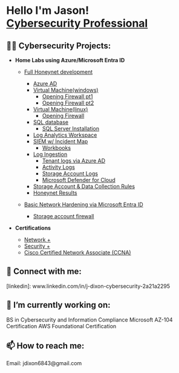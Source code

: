 <h1>Hello I'm Jason! <br/><a href="https://www.linkedin.com/in/j-dixon-cybersecurity-2a21a2295/">Cybersecurity Professional</a></h1>

<h2>👨‍💻 Cybersecurity Projects:</h2>

- <b>Home Labs using Azure/Microsoft Entra ID</b>
  - [Full Honeynet development](https://new.express.adobe.com/published/urn:aaid:sc:US:f4e648ed-3132-4a7d-988d-bcac6d85e032?promoid=Y69SGM5H&mv=other)
    - [Azure AD](https://new.express.adobe.com/published/urn:aaid:sc:US:fe1e9636-acca-4fdd-a325-4d2c09501423?promoid=Y69SGM5H&mv=other)
    - [Virtual Machine(windows)](https://new.express.adobe.com/published/urn:aaid:sc:US:68037a7d-bbb0-4943-b02a-36d43faf5ec7?promoid=Y69SGM5H&mv=other)
      - [Opening Firewall pt1](https://new.express.adobe.com/published/urn:aaid:sc:US:0b932c2f-0429-4a96-8a5c-d54af25d5a00?promoid=Y69SGM5H&mv=other)
      - [Opening Firewall pt2](https://new.express.adobe.com/published/urn:aaid:sc:US:ead5924f-ddac-49a1-8eb8-162dbd090019?promoid=Y69SGM5H&mv=other)
    - [Virtual Machine(linux)](https://new.express.adobe.com/published/urn:aaid:sc:US:072d843b-d026-4b57-bff4-ab533b75d790?promoid=Y69SGM5H&mv=other)
      - [Opening Firewall](https://new.express.adobe.com/published/urn:aaid:sc:US:66bb3b6f-e997-4260-9f76-ade6ea632500?promoid=Y69SGM5H&mv=other)
    - [SQL database](https://new.express.adobe.com/published/urn:aaid:sc:US:f4e648ed-3132-4a7d-988d-bcac6d85e032?promoid=Y69SGM5H&mv=other)
      - [SQL Server Installation](https://new.express.adobe.com/published/urn:aaid:sc:US:53af9613-02a9-4f65-bf53-de93585c4295?promoid=Y69SGM5H&mv=other)
    - [Log Analytics Workspace](https://new.express.adobe.com/published/urn:aaid:sc:US:77841558-83ac-441a-8f82-7ce78e349b4e?promoid=Y69SGM5H&mv=other)
    - [SIEM w/ Incident Map](https://new.express.adobe.com/published/urn:aaid:sc:US:9efc6126-d0de-4b1d-8ad7-d7897fcd02ae?promoid=Y69SGM5H&mv=other)
      - [Workbooks](https://new.express.adobe.com/published/urn:aaid:sc:US:53e3ffc6-c260-48ef-98fa-7fe90d74dbdf?promoid=Y69SGM5H&mv=other)
    - [Log Ingestion](https://new.express.adobe.com/published/urn:aaid:sc:US:f4e648ed-3132-4a7d-988d-bcac6d85e032?promoid=Y69SGM5H&mv=other)
      - [Tenant logs via Azure AD](https://new.express.adobe.com/published/urn:aaid:sc:US:7278fd56-5725-4886-a0c9-737fd154a682?promoid=Y69SGM5H&mv=other)
      - [Activity Logs](https://new.express.adobe.com/published/urn:aaid:sc:US:594ede8f-f8cd-4ad3-914e-72c3fe0f079b?promoid=Y69SGM5H&mv=other)
      - [Storage Account Logs](https://new.express.adobe.com/published/urn:aaid:sc:US:3fab935a-42c5-491b-bb8a-3305a696c5a2?promoid=Y69SGM5H&mv=other)
      - [Microsoft Defender for Cloud](https://new.express.adobe.com/published/urn:aaid:sc:US:3d4dde8b-7677-4932-9493-886e78102a8c?promoid=Y69SGM5H&mv=other)
    - [Storage Account & Data Collection Rules](https://new.express.adobe.com/published/urn:aaid:sc:US:9e6b4db2-c70f-4b88-aa15-47bb341eb57a?promoid=Y69SGM5H&mv=other)
    - [Honeynet Results](https://new.express.adobe.com/published/urn:aaid:sc:US:4f574422-d066-4142-ba47-113afd4d8b46?promoid=Y69SGM5H&mv=other)        

  - [Basic Network Hardening via Microsoft Entra ID]()
    - [Storage account firewall](https://new.express.adobe.com/published/urn:aaid:sc:US:b35337f5-da94-43e7-97e7-fae646ce82c6?promoid=Y69SGM5H&mv=other)

- <b>Certifications</b>
  - [Network +](https://www.credly.com/badges/d411665a-eb7c-4fb6-af43-9a9c20238040/public_url) <b><i> </b></i>
  - [Security +](https://www.credly.com/badges/6cb61f60-e491-4832-8ef3-abd274f9f136/public_url)
  - [Cisco Certified Network Associate (CCNA)](https://www.credly.com/badges/809654c8-8c53-4b54-abfc-1d5fabe94634/public_url)

<h2> 🤳 Connect with me:</h2>
[linkedin]: www.linkedin.com/in/j-dixon-cybersecurity-2a21a2295

<h2> 🔭 I’m currently working on: </h2>
BS in Cybersecurity and Information Compliance
Microsoft AZ-104 Certification
AWS Foundational Certification

<h2> 📫 How to reach me: </h2>
Email: jdixon6843@gmail.com
